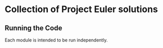 # Collection of Project Euler solutions

## Running the Code

Each module is intended to be run independently. 